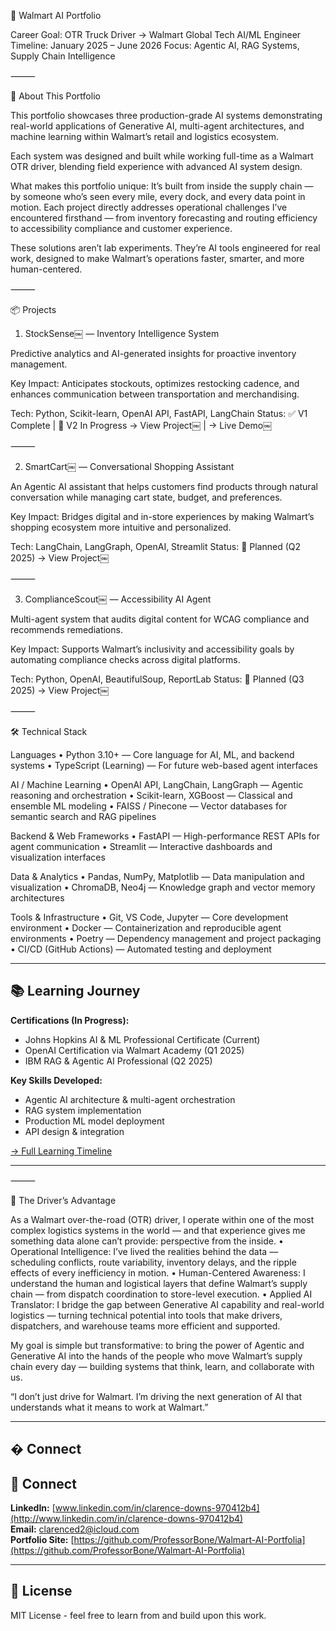 🧠 Walmart AI Portfolio

Career Goal: OTR Truck Driver → Walmart Global Tech AI/ML Engineer
Timeline: January 2025 – June 2026
Focus: Agentic AI, RAG Systems, Supply Chain Intelligence

⸻

🎯 About This Portfolio

This portfolio showcases three production-grade AI systems demonstrating real-world applications of Generative AI, multi-agent architectures, and machine learning within Walmart’s retail and logistics ecosystem.

Each system was designed and built while working full-time as a Walmart OTR driver, blending field experience with advanced AI system design.

What makes this portfolio unique:
It’s built from inside the supply chain — by someone who’s seen every mile, every dock, and every data point in motion. Each project directly addresses operational challenges I’ve encountered firsthand — from inventory forecasting and routing efficiency to accessibility compliance and customer experience.

These solutions aren’t lab experiments. They’re AI tools engineered for real work, designed to make Walmart’s operations faster, smarter, and more human-centered.

⸻

📦 Projects

1. StockSense￼ — Inventory Intelligence System

Predictive analytics and AI-generated insights for proactive inventory management.

Key Impact: Anticipates stockouts, optimizes restocking cadence, and enhances communication between transportation and merchandising.

Tech: Python, Scikit-learn, OpenAI API, FastAPI, LangChain
Status: ✅ V1 Complete | 🚧 V2 In Progress
→ View Project￼ | → Live Demo￼

⸻

2. SmartCart￼ — Conversational Shopping Assistant

An Agentic AI assistant that helps customers find products through natural conversation while managing cart state, budget, and preferences.

Key Impact: Bridges digital and in-store experiences by making Walmart’s shopping ecosystem more intuitive and personalized.

Tech: LangChain, LangGraph, OpenAI, Streamlit
Status: 📅 Planned (Q2 2025)
→ View Project￼

⸻

3. ComplianceScout￼ — Accessibility AI Agent

Multi-agent system that audits digital content for WCAG compliance and recommends remediations.

Key Impact: Supports Walmart’s inclusivity and accessibility goals by automating compliance checks across digital platforms.

Tech: Python, OpenAI, BeautifulSoup, ReportLab
Status: 📅 Planned (Q3 2025)
→ View Project￼

⸻


🛠️ Technical Stack

Languages
	•	Python 3.10+ — Core language for AI, ML, and backend systems
	•	TypeScript (Learning) — For future web-based agent interfaces

AI / Machine Learning
	•	OpenAI API, LangChain, LangGraph — Agentic reasoning and orchestration
	•	Scikit-learn, XGBoost — Classical and ensemble ML modeling
	•	FAISS / Pinecone — Vector databases for semantic search and RAG pipelines

Backend & Web Frameworks
	•	FastAPI — High-performance REST APIs for agent communication
	•	Streamlit — Interactive dashboards and visualization interfaces

Data & Analytics
	•	Pandas, NumPy, Matplotlib — Data manipulation and visualization
	•	ChromaDB, Neo4j — Knowledge graph and vector memory architectures

Tools & Infrastructure
	•	Git, VS Code, Jupyter — Core development environment
	•	Docker — Containerization and reproducible agent environments
	•	Poetry — Dependency management and project packaging
	•	CI/CD (GitHub Actions) — Automated testing and deployment

---

## 📚 Learning Journey

**Certifications (In Progress):**
- Johns Hopkins AI & ML Professional Certificate (Current)
- OpenAI Certification via Walmart Academy (Q1 2025)
- IBM RAG & Agentic AI Professional (Q2 2025)

**Key Skills Developed:**
- Agentic AI architecture & multi-agent orchestration
- RAG system implementation
- Production ML model deployment
- API design & integration

[→ Full Learning Timeline](./docs/learning_journey.md)

---

⸻

🚛 The Driver’s Advantage

As a Walmart over-the-road (OTR) driver, I operate within one of the most complex logistics systems in the world — and that experience gives me something data alone can’t provide: perspective from the inside.
	•	Operational Intelligence: I’ve lived the realities behind the data — scheduling conflicts, route variability, inventory delays, and the ripple effects of every inefficiency in motion.
	•	Human-Centered Awareness: I understand the human and logistical layers that define Walmart’s supply chain — from dispatch coordination to store-level execution.
	•	Applied AI Translator: I bridge the gap between Generative AI capability and real-world logistics — turning technical potential into tools that make drivers, dispatchers, and warehouse teams more efficient and supported.

My goal is simple but transformative:
to bring the power of Agentic and Generative AI into the hands of the people who move Walmart’s supply chain every day — building systems that think, learn, and collaborate with us.

“I don’t just drive for Walmart. I’m driving the next generation of AI that understands what it means to work at Walmart.”


---

## � Connect

## 🔗 Connect

**LinkedIn:** [www.linkedin.com/in/clarence-downs-970412b4](http://www.linkedin.com/in/clarence-downs-970412b4)  
**Email:** [clarenced2@icloud.com](mailto:clarenced2@icloud.com)  
**Portfolio Site:** [https://github.com/ProfessorBone/Walmart-AI-Portfolia](https://github.com/ProfessorBone/Walmart-AI-Portfolia)

---

## 📄 License

MIT License - feel free to learn from and build upon this work.

